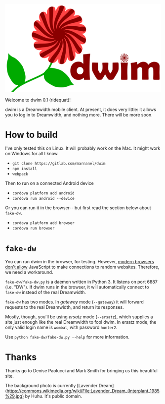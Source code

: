 ![dwim](doc/dwim-with-name.png)

Welcome to dwim 0.1 (ridequat)!

dwim is a Dreamwidth mobile client. At present, it does very little: it allows you to log in to Dreamwidth, and nothing more.
There will be more soon.

# How to build

I've only tested this on Linux. It will probably work on the Mac. It might work on Windows for all I know.

* `git clone https://gitlab.com/marnanel/dwim`
* `npm install`
* `webpack`

Then to run on a connected Android device

* `cordova platform add android`
* `cordova run android --device`

Or you can run it in the browser-- but first read the section below about `fake-dw`.

* `cordova platform add browser`
* `cordova run browser`

# `fake-dw`

You can run dwim in the browser, for testing.
However, [modern browsers don't allow](https://developer.mozilla.org/en-US/docs/Web/HTTP/CORS)
JavaScript to make connections to random websites. Therefore, we need a workaround.

`fake-dw/fake-dw.py` is a daemon written in Python 3. It listens on port 6887
(i.e. "DW"). If dwim runs in the browser, it will automatically connect to `fake-dw`
instead of the real Dreamwidth.

`fake-dw` has two modes. In *gateway* mode (`--gateway`) it will forward requests
to the real Dreamwidth, and return its responses.

Mostly, though, you'll be using *ersatz* mode (`--ersatz`), which supplies a site
just enough like the real Dreamwidth to fool dwim. In ersatz mode, the only valid
login name is `wombat`, with password `hunter2`.

Use `python fake-dw/fake-dw.py --help` for more information.

# Thanks

Thanks go to Denise Paolucci and Mark Smith for bringing us this beautiful site.

The background photo is currently
[Lavender Dream](https://commons.wikimedia.org/wiki/File:Lavender_Dream_(Interplant_1985%29.jpg)
by Huhu. It's public domain.

